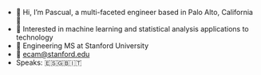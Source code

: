- 👋  Hi, I’m Pascual, a multi-faceted engineer based in Palo Alto, California 🌁
- 👀  Interested in machine learning and statistical analysis applications to technology
- 🌲  Engineering MS at Stanford University
- 📩  ecam@stanford.edu
- Speaks: 🇪🇸🇬🇧🇮🇹

<!---
pascualcam/pascualcam is a ✨ special ✨ repository because its `README.md` (this file) appears on your GitHub profile.
You can click the Preview link to take a look at your changes.
--->
